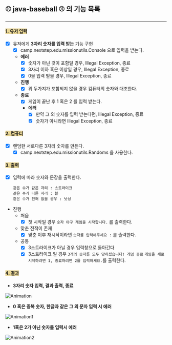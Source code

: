 ## ⚾ java-baseball ⚾ 의 기능 목록

---

#### <span style="background-color:#E8D595">1. 유저 입력

- [x] 유저에게 **3자리 숫자를 입력 받는** 기능 구현
    - [x] camp.nextstep.edu.missionutils.Console 으로 입력을 받는다.
    - **에러**
        - [x] 숫자가 아닌 것이 포함일 경우, Illegal Exception, 종료
        - [x] 3자리 이하 혹은 이상일 경우, Illegal Exception, 종료
        - [x] 0을 입력 받을 경우, Illegal Exception, 종료
    - **진행**
        - [x] 위 두가지가 포함되지 않을 경우 컴퓨터의 숫자와 대조한다.
    - **종료**
        - [x] 게임이 끝난 후 1 혹은 2 를 입력 받는다.
        - **에러**
            - [x] 만약 그 외 숫자를 입력 받는다면, Illegal Exception, 종료
            - [x] 숫자가 아니라면 Illegal Exception, 종료

#### <span style="background-color:#E8D595">2. 컴퓨터

- [x] 랜덤한 서로다른 3자리 숫자를 만든다.
    - [x] camp.nextstep.edu.missionutils.Randoms 을 사용한다.

#### <span style="background-color:#E8D595">3. 출력

- [x] 입력에 따라 숫자와 문장을 출력한다.

  ````
  같은 수가 같은 자리 : 스트라이크
  같은 수가 다른 자리 : 볼
  같은 수가 전혀 없을 경우 : 낫싱
  ````

- 진행
    - 처음
        - [x] 첫 시작일 경우 `숫자 야구 게임을 시작합니다.` 를 출력한다.
    - 맞춘 전적이 존재
        - [x] 맞춘 이후 재시작이라면 `숫자를 입력해주세요 :` 를 출력한다.

    - 공통
        - [x] 3스트라이크가 아닐 경우 입력창으로 돌아간다
        - [x] 3스트라이크 일 경우 `3개의 숫자를 모두 맞히셨습니다! 게임 종료`
          `게임을 새로 시작하려면 1, 종료하려면 2를 입력하세요.`를 출력한다.

#### <span style="background-color:#E8D595">4. 결과

- **3자리 숫자 입력, 결과 출력, 종료**
  
![Animation](https://github.com/jinchiim/Programmers/assets/105053478/f13c8a0d-18e4-4e74-a51f-fe2a0b85361a)

- **0 혹은 중복 숫자, 한글과 같은 그 외 문자 입력 시 에러**
  
![Animation1](https://github.com/jinchiim/Programmers/assets/105053478/a3ce044e-8652-4cf9-800b-d6d295376ec8)

- **1혹은 2가 아닌 숫자를 입력시 에러**

![Animation2](https://github.com/jinchiim/Programmers/assets/105053478/457f2a00-2765-4ea4-9dc9-83fe394adb97)

